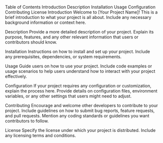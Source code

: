 Table of Contents
Introduction
Description
Installation
Usage
Configuration
Contributing
License
Introduction
Welcome to [Your Project Name]! This is a brief introduction to what your project is all about. Include any necessary background information or context here.

Description
Provide a more detailed description of your project. Explain its purpose, features, and any other relevant information that users or contributors should know.

Installation
Instructions on how to install and set up your project. Include any prerequisites, dependencies, or system requirements.

Usage
Guide users on how to use your project. Include code examples or usage scenarios to help users understand how to interact with your project effectively.

Configuration
If your project requires any configuration or customization, explain the process here. Provide details on configuration files, environment variables, or any other settings that users might need to adjust.

Contributing
Encourage and welcome other developers to contribute to your project. Include guidelines on how to submit bug reports, feature requests, and pull requests. Mention any coding standards or guidelines you want contributors to follow.

License
Specify the license under which your project is distributed. Include any licensing terms and conditions.
